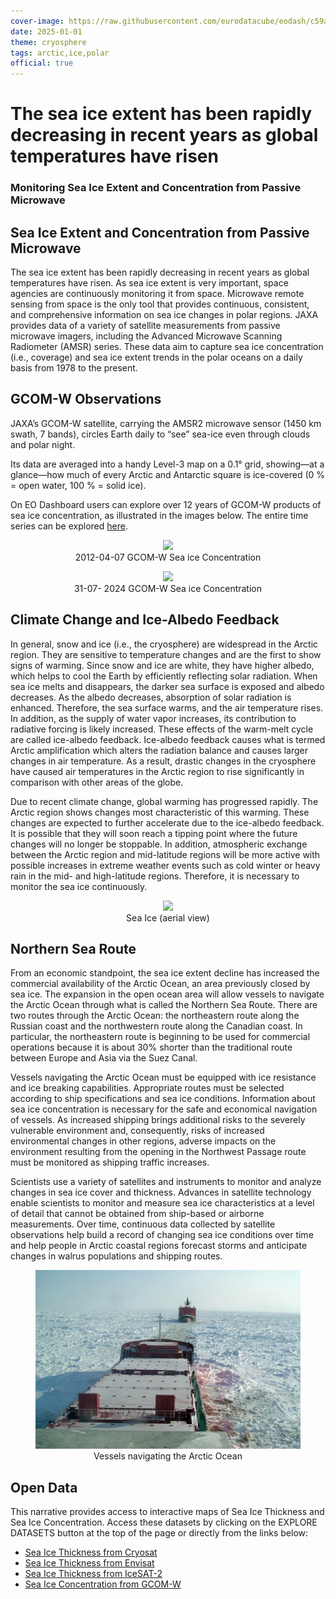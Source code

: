 ```yaml
---
cover-image: https://raw.githubusercontent.com/eurodatacube/eodash/c59adc7d580c6ced1f85a44c5bdd18bf94b3c9ee/app/public/data/story-images/SeaIce.jpeg
date: 2025-01-01
theme: cryosphere
tags: arctic,ice,polar
official: true
---
```


#   The sea ice extent has been rapidly decreasing in recent years as global temperatures have risen <!--{ as="img" mode="hero" src="https://raw.githubusercontent.com/eurodatacube/eodash/c59adc7d580c6ced1f85a44c5bdd18bf94b3c9ee/app/public/data/story-images/SeaIce.jpeg" }-->
### Monitoring Sea Ice Extent and Concentration from Passive Microwave <!--{ style="font-size:1.5rem;opacity:0.7;margin-top:1rem;" }-->

## Sea Ice Extent and Concentration from Passive Microwave

The sea ice extent has been rapidly decreasing in recent years as global temperatures have risen. As sea ice extent is very important, space agencies are continuously monitoring it from space. Microwave remote sensing from space is the only tool that provides continuous, consistent, and comprehensive information on sea ice changes in polar regions. JAXA provides data of a variety of satellite measurements from passive microwave imagers, including the Advanced Microwave Scanning Radiometer (AMSR) series. These data aim to capture sea ice concentration (i.e., coverage) and sea ice extent trends in the polar oceans on a daily basis from 1978 to the present.

## GCOM-W Observations 

JAXA’s GCOM-W satellite, carrying the AMSR2 microwave sensor (1450 km swath, 7 bands), circles Earth daily to “see” sea-ice even through clouds and polar night.

Its data are averaged into a handy Level-3 map on a 0.1° grid, showing—at a glance—how much of every Arctic and Antarctic square is ice-covered (0 % = open water, 100 % = solid ice).

On EO Dashboard users can explore over 12 years of GCOM-W products of sea ice concentration, as illustrated in the images below. The entire time series can be explored [here](https://eodashboard.org/explore/?x=-156.1298&y=83.6059&z=4.8156&datetime=2024-07-31&template=expert&indicator=N12_1_sea_ice_concentration_arctic). 

<center>
	<figure>
		<img src="https://raw.githubusercontent.com/aapopescu/eodashboard-narratives/aapopescu/corrections-stories-before-lps/assets/aapopescu/Screenshot-2025-06-21-at-18.32.49-1750523662568.png">
<figcaption>2012-04-07 GCOM-W Sea ice Concentration</figcaption>
		</figure>
	<figure>
				<img src="https://raw.githubusercontent.com/aapopescu/eodashboard-narratives/aapopescu/corrections-stories-before-lps/assets/aapopescu/Screenshot-2025-06-21-at-18.33.32-1750523697642.png" >
		<figcaption>31-07- 2024 GCOM-W Sea ice Concentration</figcaption>
		</figure>
	</center>

## Climate Change and Ice-Albedo Feedback

In general, snow and ice (i.e., the cryosphere) are widespread in the Arctic region. They are sensitive to temperature changes and are the first to show signs of warming. Since snow and ice are white, they have higher albedo, which helps to cool the Earth by efficiently reflecting solar radiation. When sea ice melts and disappears, the darker sea surface is exposed and albedo decreases. As the albedo decreases, absorption of solar radiation is enhanced. Therefore, the sea surface warms, and the air temperature rises. In addition, as the supply of water vapor increases, its contribution to radiative forcing is likely increased. These effects of the warm-melt cycle are called ice-albedo feedback. Ice-albedo feedback causes what is termed Arctic amplification which alters the radiation balance and causes larger changes in air temperature. As a result, drastic changes in the cryosphere have caused air temperatures in the Arctic region to rise significantly in comparison with other areas of the globe.

Due to recent climate change, global warming has progressed rapidly. The Arctic region shows changes most characteristic of this warming. These changes are expected to further accelerate due to the ice-albedo feedback. It is possible that they will soon reach a tipping point where the future changes will no longer be stoppable. In addition, atmospheric exchange between the Arctic region and mid-latitude regions will be more active with possible increases in extreme weather events such as cold winter or heavy rain in the mid- and high-latitude regions. Therefore, it is necessary to monitor the sea ice continuously.

<center>
	<figure>
		<img src="https://raw.githubusercontent.com/eurodatacube/eodash/c59adc7d580c6ced1f85a44c5bdd18bf94b3c9ee/app/public/data/story-images/1-EO_Dashboard_Cryo-Pix_May_12.jpeg">
		<figcaption>Sea Ice (aerial view)</figcaption>
		</figure>
	</center>

##  Northern Sea Route

From an economic standpoint, the sea ice extent decline has increased the commercial availability of the Arctic Ocean, an area previously closed by sea ice. The expansion in the open ocean area will allow vessels to navigate the Arctic Ocean through what is called the Northern Sea Route. There are two routes through the Arctic Ocean: the northeastern route along the Russian coast and the northwestern route along the Canadian coast. In particular, the northeastern route is beginning to be used for commercial operations because it is about 30% shorter than the traditional route between Europe and Asia via the Suez Canal.

Vessels navigating the Arctic Ocean must be equipped with ice resistance and ice breaking capabilities. Appropriate routes must be selected according to ship specifications and sea ice conditions. Information about sea ice concentration is necessary for the safe and economical navigation of vessels. As increased shipping brings additional risks to the severely vulnerable environment and, consequently, risks of increased environmental changes in other regions, adverse impacts on the environment resulting from the opening in the Northwest Passage route must be monitored as shipping traffic increases.

Scientists use a variety of satellites and instruments to monitor and analyze changes in sea ice cover and thickness. Advances in satellite technology enable scientists to monitor and measure sea ice characteristics at a level of detail that cannot be obtained from ship-based or airborne measurements. Over time, continuous data collected by satellite observations help build a record of changing sea ice conditions over time and help people in Arctic coastal regions forecast storms and anticipate changes in walrus populations and shipping routes.

<center>
	<figure>
		<img src="https://raw.githubusercontent.com/eurodatacube/eodash/c59adc7d580c6ced1f85a44c5bdd18bf94b3c9ee/app/public/data/story-images/Icebreaking_ships_pillars.jpg">
		<figcaption>Vessels navigating the Arctic Ocean</figcaption>
		</figure>
	</center>

## Open Data
 
This narrative provides access to interactive maps of Sea Ice Thickness and Sea Ice Concentration. Access these datasets by clicking on the EXPLORE DATASETS button at the top of the page or directly from the links below:

- [Sea Ice Thickness from Cryosat](https://www.eodashboard.org/explore?indicator=SIC)  
- [Sea Ice Thickness from Envisat](https://www.eodashboard.org/explore?indicator=SIE)  
- [Sea Ice Thickness from IceSAT-2](https://www.eodashboard.org/explore?indicator=SITI)
- [Sea Ice Concentration from GCOM-W](https://www.eodashboard.org/explore?indicator=N12_1_sea_ice_concentration_arctic)



